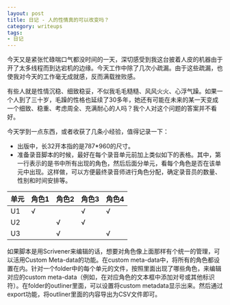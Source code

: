 ```yaml
---
layout: post
title: 日记 - 人的性情真的可以改变吗？
category: writeups
tags:
- 日记
---
```


今天又是紧张忙碌喘口气都没时间的一天，深切感受到我这台披着人皮的机器由于开了太多线程而到达宕机的边缘。今天工作中除了几次小疏漏。由于这些疏漏，也使我对今天的工作毫无成就感，反而满载挫败感。

有些人就是性情沉稳、细致稳妥，不似我毛毛糙糙、风风火火、心浮气躁。如果一个人到了三十岁，毛躁的性格也延续了30多年，她还有可能在未来的某一天变成一个细致、稳重、考虑周全、充满耐心的人吗？我个人对这个问题的答案并不看好。

今天学到一点东西，或者收获了几条小经验，值得记录一下：

- 出版中，长32开本指的是787*960的尺寸。
- 准备录音脚本的时候，最好在每个录音单元前加上类似如下的表格。其中，第一行表示的是书中所有出现的角色，然后后面分单元，看每个角色是否在该单元中出现。这样做，可以方便最终录音师进行角色分配，确定录音员的数量、性别和时间安排等。

| 单元  | 角色1 | 角色2 | 角色3 | 角色4 |
| ------------- | ------------- | ------------- | ------------- | ------------- |
| U1  | √  | | √ | √ |
| U2  | | √ | √ | |
| U3  | | √ | | √ |

如果脚本是用Scrivener来编辑的话，想要对角色像上面那样有个统一的管理，可以活用Custom Meta-data的功能。在custom meta-data中，将所有的角色都设置在内。针对一个folder中的每个单元的文件，按照里面出现了哪些角色，来编辑对应的custom meta-data（例如，在对应角色的文本框中添加对号或其他标识符）。在folder的outliner里面，可以设置将custom metadata显示出来。然后通过export功能，将outliner里面的内容导出为CSV文件即可。
